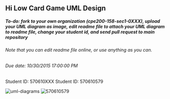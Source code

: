 ## Hi Low Card Game UML Design
##### To-do: fork to your own organization (cpe200-158-sec1-0XXX), upload your UML diagram as image, edit readme file to attach your UML diagram to readme file, change your student id, and send pull request to main repository
###### Note that you can edit readme file online, or use anything as you can.
###### Due date: 10/30/2015 17:00:00 PM

 Student ID: 570610XXX
 Student ID: 570610579
 
 ![uml-diagrams](http://www.uml-diagrams.org/examples/class-diagram-example-hasp-licensing-domain.png)
 ![570610579](https://www.img.in.th/image/7LMK)
